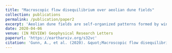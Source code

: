 ```yaml
---
title: "Macroscopic flow disequilibrium over aeolian dune fields"
collection: publications
permalink: /publication/paper2
excerpt: 'Aeolian dune fields are self-organized patterns formed by wind-blown sand. Dunes are topographic roughness elements that impose drag on the atmospheric boundary layer (ABL), creating a natural coupling between form and flow. While the steady-state influence of drag on the ABL is well studied, non-equilibrium effects due to roughness transitions are less understood. Here we examine the large-scale coupling between the ABL and an entire dune field. Field observations at White Sands, New Mexico, reveal a concomitant decline in wind speed and sand flux downwind of the transition from smooth playa to rough dunes at the upwind dune-field margin, that affects the entire ∼10-km long dune field. Using a simple theory for the system that accounts for the observations, we generalize to other roughness scenarios. We find that, via transitional ABL dynamics, aeolian sediment aggradation can be influenced by roughness both inside and outside dune fields.'
date: 2020-04-06
venue: (IN REVIEW) Geophysical Research Letters
paperurl: 'https://eartharxiv.org/s32vc'
citation: 'Gunn, A., et al. (2020). &quot;Macroscopic flow disequilibrium over aeolian dune fields.&quot; <i>eartharxiv:s32vc</i>.'
---
```

